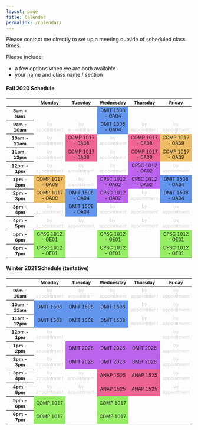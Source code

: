 ```yaml
---
layout: page
title: Calendar
permalink: /calendar/
---
```


Please contact me directly to set up a meeting outside of scheduled class times.

Please include:
* a few options when we are both available
* your name and class name / section


#### Fall 2020 Schedule

<html>
  <style>
    table {font-size: 12.4px; text-align:center;}
    .row-header {width : 80px;}
    .col-header {text-align:center;}
    .appointment {color: #d3d3d3;}
    .comp02 {background-color:#bc64ed;}
    .comp08 {background-color:#ed6495;}
    .comp09 {background-color:#edbc64;}
    .cpsc1012 { background-color:#95ed64;}
    .dmit1508 { background-color:#6495ed;}
  </style>
 <table>
  <thead>
    <tr>
      <th class = "row-header"></th>
      <th class = "col-header">Monday</th>
      <th class = "col-header">Tuesday</th>
      <th class = "col-header">Wednesday</th>
      <th class = "col-header">Thursday</th>
      <th class = "col-header">Friday</th>
    </tr>
  </thead>
  <tbody>
    <tr>
      <th>8am - 9am</th>
      <td></td>
      <td></td>
      <td class="dmit1508">DMIT 1508 - OA04</td>
      <td></td>
      <td></td>
    </tr>
    <tr>
      <th>9am - 10am</th>
      <td class="appointment">by appointment</td>
      <td class="appointment">by appointment</td>
      <td class="dmit1508">DMIT 1508 - OA04</td>
      <td class="appointment">by appointment</td>
      <td class="appointment">by appointment</td>
    </tr>
    <tr>
      <th>10am - 11am</th>
      <td class="appointment">by appointment</td>
      <td class="comp08">COMP 1017 - 0A08</td>
      <td class="appointment">by appointment</td>
      <td class="comp08">COMP 1017 - 0A08</td>
      <td class="comp09">COMP 1017 - OA09</td>
    </tr>
    <tr>
      <th>11am - 12pm</th>
      <td class="appointment">by appointment</td>
      <td class="comp08">COMP 1017 - 0A08</td>
      <td class="appointment">by appointment</td>
      <td class="comp08">COMP 1017 - 0A08</td>
      <td class="comp09">COMP 1017 - OA09</td>
    </tr>
    <tr>
      <th>12pm - 1pm</th>
      <td class="appointment">by appointment</td>
      <td class="appointment">by appointment</td>
      <td class="appointment">by appointment</td>
      <td class="comp02">CPSC 1012 - OA02</td>
      <td class="appointment">by appointment</td>
    </tr>
    <tr>
      <th>1pm - 2pm</th>
      <td class="comp09">COMP 1017 - OA09</td>
      <td class="appointment">by appointment</td>
      <td class="comp02">CPSC 1012 - OA02</td>
      <td class="comp02">CPSC 1012 - OA02</td>
      <td class="dmit1508">DMIT 1508 - OA04</td>
    </tr>
    <tr>
      <th>2pm - 3pm</th>
      <td class="comp09">COMP 1017 - OA09</td>
      <td class="dmit1508">DMIT 1508 - OA04</td>
      <td class="comp02">CPSC 1012 - OA02</td>
      <td class="appointment">by appointment</td>
      <td class="dmit1508">DMIT 1508 - OA04</td>
    </tr>
    <tr>
      <th>3pm - 4pm</th>
      <td class="appointment">by appointment</td>
      <td class="dmit1508">DMIT 1508 - OA04</td>
      <td class="appointment">by appointment</td>
      <td class="appointment">by appointment</td>
      <td class="appointment">by appointment</td>
    </tr>
    <tr>
      <th>4pm - 5pm</th>
      <td class="appointment">by appointment</td>
      <td class="appointment">by appointment</td>
      <td class="appointment">by appointment</td>
      <td class="appointment">by appointment</td>
      <td class="appointment">by appointment</td>
    </tr>
    <tr>
      <th>5pm - 6pm</th>
      <td class="cpsc1012">CPSC 1012 - OE01</td>
      <td></td>
      <td class="cpsc1012">CPSC 1012 - OE01</td>
      <td></td>
      <td class="cpsc1012">CPSC 1012 - OE01</td>
    </tr>
    <tr>
      <th>6pm - 7pm</th>
      <td class="cpsc1012">CPSC 1012 - OE01</td>
      <td></td>
      <td class="cpsc1012">CPSC 1012 - OE01</td>
      <td></td>
      <td class="cpsc1012">CPSC 1012 - OE01</td>
    </tr>
  </tbody>
</table>
</html>

#### Winter 2021 Schedule (tentative)

<html>
  <style>
    table {font-size: 12.4px; text-align:center;}
    .row-header {width : 80px;}
    .col-header {text-align:center;}
    .appointment {color: #d3d3d3;}
    .dmit1508 { background-color:#6495ed;}
    .anap1525 {background-color:#ed6495;}
    .dmit2028 {background-color:#bc64ed;}
    .comp1017 { background-color:#95ed64;}
  </style>
 <table>
  <thead>
    <tr>
      <th class = "row-header"></th>
      <th class = "col-header">Monday</th>
      <th class = "col-header">Tuesday</th>
      <th class = "col-header">Wednesday</th>
      <th class = "col-header">Thursday</th>
      <th class = "col-header">Friday</th>
    </tr>
  </thead>
  <tbody>
    <tr>
      <th>9am - 10am</th>
      <td class="appointment">by appointment</td>
      <td class="appointment">by appointment</td>
      <td class="appointment">by appointment</td>
      <td class="appointment">by appointment</td>
      <td class="appointment">by appointment</td>
    </tr>
    <tr>
      <th>10am - 11am</th>
      <td class="dmit1508">DMIT 1508</td>
      <td class="dmit1508">DMIT 1508</td>
      <td class="dmit1508">DMIT 1508</td>
      <td class="appointment">by appointment</td>
      <td class="appointment">by appointment</td>
    </tr>
    <tr>
      <th>11am - 12pm</th>
      <td class="dmit1508">DMIT 1508</td>
      <td class="dmit1508">DMIT 1508</td>
      <td class="dmit1508">DMIT 1508</td>
      <td class="appointment">by appointment</td>
      <td class="appointment">by appointment</td>
    </tr>
    <tr>
      <th>12pm - 1pm</th>
      <td class="appointment">by appointment</td>
      <td></td>
      <td></td>
      <td></td>
      <td class="appointment">by appointment</td>
    </tr>
    <tr>
      <th>1pm - 2pm</th>
      <td class="appointment">by appointment</td>
      <td class="dmit2028">DMIT 2028</td>
      <td class="dmit2028">DMIT 2028</td>
      <td class="dmit2028">DMIT 2028</td>
      <td class="appointment">by appointment</td>
    </tr>
    <tr>
      <th>2pm - 3pm</th>
      <td class="appointment">by appointment</td>
      <td class="dmit2028">DMIT 2028</td>
      <td class="dmit2028">DMIT 2028</td>
      <td class="dmit2028">DMIT 2028</td>
      <td class="appointment">by appointment</td>
    </tr>
    <tr>
      <th>3pm - 4pm</th>
      <td class="appointment">by appointment</td>
      <td class="appointment">by appointment</td>
      <td class="anap1525">ANAP 1525</td>
      <td class="anap1525">ANAP 1525</td>
      <td class="appointment">by appointment</td>
    </tr>
    <tr>
      <th>4pm - 5pm</th>
      <td class="appointment">by appointment</td>
      <td class="appointment">by appointment</td>
      <td class="anap1525">ANAP 1525</td>
      <td class="anap1525">ANAP 1525</td>
      <td class="appointment">by appointment</td>
    </tr>
    <tr>
      <th>5pm - 6pm</th>
      <td class="comp1017">COMP 1017</td>
      <td></td>
      <td class="comp1017">COMP 1017</td>
      <td></td>
      <td></td>
    </tr>
    <tr>
      <th>6pm - 7pm</th>
      <td class="comp1017">COMP 1017</td>
      <td></td>
      <td class="comp1017">COMP 1017</td>
      <td></td>
      <td></td>
    </tr>
  </tbody>
</table>
</html>
